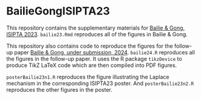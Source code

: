 # BailieGongISIPTA23
This repository contains the supplementary materials for [Bailie &amp; Gong, ISIPTA 2023](https://proceedings.mlr.press/v215/bailie23a.html). `bailie23.Rmd` reproduces all of the figures in Bailie & Gong.

This repository also contains code to reproduce the figures for the follow-up paper [Bailie &amp; Gong, under submission, 2024](https://arxiv.org/abs/2401.15491). `bailie24.R` reproduces all the figures in the follow-up paper. It uses the R package `tikzDevice` to produce TikZ LaTeX code which are then compiled into PDF figures.

`posterBailie23n1.R` reproduces the figure illustrating the Laplace mechanism in the corresponding ISIPTA23 poster. And `posterBailie23n2.R` reproduces the other figures in the poster.